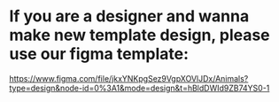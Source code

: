 # If you are a designer and wanna make new template design, please use our figma template:
 https://www.figma.com/file/jkxYNKpgSez9VgpXOVlJDx/Animals?type=design&node-id=0%3A1&mode=design&t=hBldDWId9ZB74YS0-1